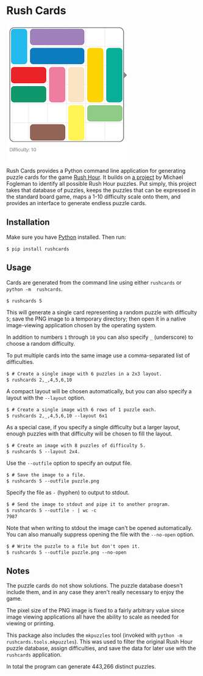 # Rush Cards

![Sample Rush Cards puzzle](https://raw.githubusercontent.com/marfire/rushcards/main/docs/images/sample.png)

Rush Cards provides a Python command line application for generating puzzle cards 
for the game [Rush Hour](https://en.wikipedia.org/wiki/Rush_Hour_(puzzle)). It 
    builds on [a project](https://www.michaelfogleman.com/rush/) by Michael Fogleman to 
identify all possible Rush Hour puzzles. Put simply, this project takes that 
database of puzzles, keeps the puzzles that can be expressed in the standard board 
game, maps a 1-10 difficulty scale onto them, and provides an interface to generate 
endless puzzle cards.

## Installation

Make sure you have [Python](https://www.python.org/downloads/) installed. Then run:

    $ pip install rushcards

## Usage

Cards are generated from the command line using either `rushcards` or `python -m 
rushcards`.

    $ rushcards 5

This will generate a single card representing a random puzzle with difficulty `5`; save 
the PNG image to a temporary directory; then open it in a native image-viewing 
application chosen by the operating system.

In addition to numbers `1` through `10` you can also specify `_` (underscore) to 
choose a random difficulty.

To put multiple cards into the same image use a comma-separated list of difficulties.

    $ # Create a single image with 6 puzzles in a 2x3 layout.
    $ rushcards 2,_,4,5,6,10

A compact layout will be chosen automatically, but you can also specify a layout 
with the `--layout` option.

    $ # Create a single image with 6 rows of 1 puzzle each.
    $ rushcards 2,_,4,5,6,10 --layout 6x1

As a special case, if you specify a single difficulty but a larger layout, enough 
puzzles with that difficulty will be chosen to fill the layout.

    $ # Create an image with 8 puzzles of difficulty 5.
    $ rushcards 5 --layout 2x4.

Use the `--outfile` option to specify an output file.

    $ # Save the image to a file.
    $ rushcards 5 --outfile puzzle.png

Specify the file as `-` (hyphen) to output to stdout.

    $ # Send the image to stdout and pipe it to another program.
    $ rushcards 5 --outfile - | wc -c
    7987

Note that when writing to stdout the image can't be opened automatically. You can 
also manually suppress opening the file with the `--no-open` option.

    $ # Write the puzzle to a file but don't open it.
    $ rushcards 5 --outfile puzzle.png --no-open

## Notes

The puzzle cards do not show solutions. The puzzle database doesn't include them, 
and in any case they aren't really necessary to enjoy the game.

The pixel size of the PNG image is fixed to a fairly arbitrary value since image 
viewing applications all have the ability to scale as needed for viewing or printing.

This package also includes the `mkpuzzles` tool (invoked with 
`python -m rushcards.tools.mkpuzzles`). This was used to filter the original Rush Hour 
puzzle database, assign difficulties, and save the data for later use with the 
`rushcards` application.

In total the program can generate 443,266 distinct puzzles.
